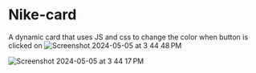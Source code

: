 # Nike-card
A dynamic card that uses JS and css to change the color when button is clicked on 
![Screenshot 2024-05-05 at 3 44 48 PM](https://github.com/Dorelis26/Nike-card/assets/115403319/9b10082e-28c0-498a-9a21-ef4dd9a23b3f)

![Screenshot 2024-05-05 at 3 44 17 PM](https://github.com/Dorelis26/Nike-card/assets/115403319/33d0217c-e269-4366-914f-ef687519268b)

